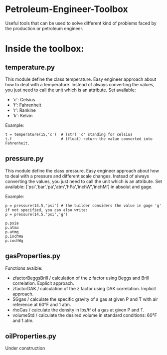 # Petroleum-Engineer-Toolbox
Useful tools that can be used to solve different kind of problems faced by the production or petroleum engineer.

# Inside the toolbox:
## temperature.py

This module define the class temperature. Easy engineer approach about how to deal with a temperature.
Instead of always converting the values, you just need to call the unit which is an attribute. Set available:
- 'c': Celsius
- 'f': Fahrenheit
- 'r': Rankine
- 'k': Kelvin

Example: 
```
t = temperature(15,'c')  # (str) 'c' standing for celsius
t.f                      # (float) return the value converted into Fahrenheit.
```

## pressure.py

This module define the class pressure. Easy engineer approach about how to deal with a pressure and different scale changes.
Instead of always converting the values, you just need to call the unit which is an attribute. Set available:
['psi','bar','pa','atm','hPa','inchW','inchM'] in absolut and gage.

Example:
````
p = pressure(14.5,'psi') # the builder considers the value in gage 'g' if not specified, you can also write:
p = pressure(14.5,'psi','g')

p.psia
p.atma
p.atmg
p.inchWa
p.inchWg
````

## gasProperties.py

Functions avaible:
- zfactorBeggsBrill / calculation of the z factor using Beggs and Brill correlation. Explicit approach.
- zfactorDAK / calculation of the z factor using DAK correlation. Implicit approach.
- SGgas / calculate the specific gravity of a gas at given P and T with air reference at 60°F and 1 atm.
- rhoGas / calculate the density in lbs/tf of a gas at given P and T.
- volumeStd / calculate the desired volume in standard conditions: 60°F and 1 atm.

## oilProperties.py

Under construction
